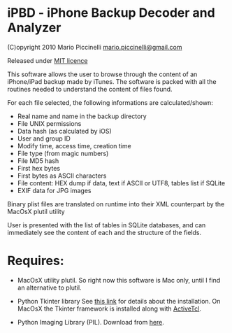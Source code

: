 # iPBD - iPhone Backup Decoder and Analyzer

(C)opyright 2010 Mario Piccinelli <mario.piccinelli@gmail.com>

Released under [MIT licence](http://en.wikipedia.org/wiki/MIT_License)

This software allows the user to browse through the content of an iPhone/iPad backup made by iTunes. The software is packed with all the routines needed to understand the content of files found.

For each file selected, the following informations are calculated/shown:

* Real name and name in the backup directory
* File UNIX permissions
* Data hash (as calculated by iOS)
* User and group ID
* Modify time, access time, creation time
* File type (from magic numbers)
* File MD5 hash
* First hex bytes
* First bytes as ASCII characters
* File content: HEX dump if data, text if ASCII or UTF8, tables list if SQLite
* EXIF data for JPG images

Binary plist files are translated on runtime into their XML counterpart by the MacOsX plutil utility

User is presented with the list of tables in SQLite databases, and can immediately see the content of each and the structure of the fields.

# Requires:

* MacOsX utility plutil. So right now this software is Mac only, until I find an alternative to plutil.

* Python Tkinter library See [this link](http://tkinter.unpythonic.net/wiki/How_to_install_Tkinter) for details about the installation. On MacOsX the Tkinter framework is installed along with [ActiveTcl](http://www.python.org/download/mac/tcltk/).

* Python Imaging Library (PIL). Download from [here](http://www.pythonware.com/products/pil/).

